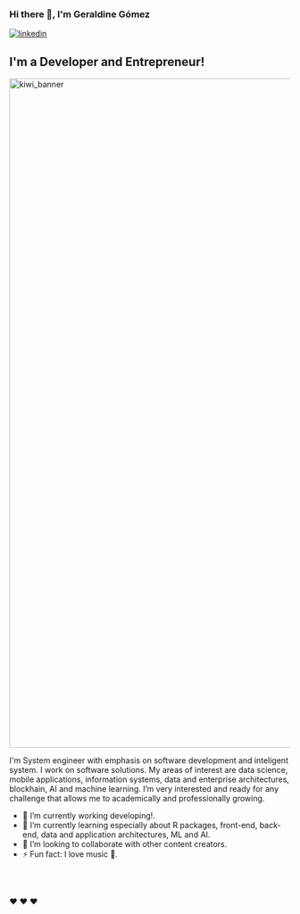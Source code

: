 ### Hi there 👋, I'm Geraldine Gómez

[![linkedin](https://img.shields.io/badge/Webpage-linkedin-sucess?style=for-the-badge&logo=appveyor)](https://www.linkedin.com/in/geraldine-gómez-millán-4250711a3/)
## I'm a Developer and Entrepreneur!

<img src="https://img.freepik.com/free-vector/color-seamless-space-pattern_102902-2360.jpg?w=900&t=st=1678643532~exp=1678644132~hmac=1c59681d3523321850d7f676b95e9d3442150b3faf39fb2c21a0acb291503273" alt="kiwi_banner" width="1200">

I'm System engineer with emphasis on software development and inteligent system. I work on software solutions. My areas of interest are data science, mobile applications, information systems, data and enterprise architectures, blockhain, AI and machine learning. I’m very interested and ready for any challenge that allows me to academically and professionally growing.

- 🔭 I’m currently working developing!.
- 🌱 I’m currently learning especially about R packages, front-end, back-end, data and application architectures, ML and AI.
- 👯 I’m looking to collaborate with other content creators.
- ⚡ Fun fact: I love music 🎵.

<br />
<br />

❤️ ❤️ ❤️ 
